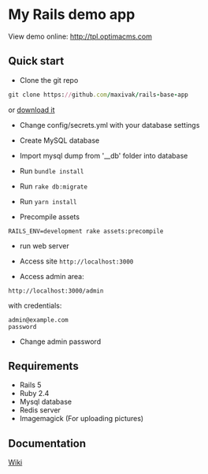 ﻿# My Rails demo app

View demo online: http://tpl.optimacms.com

## Quick start

* Clone the git repo
```ruby
git clone https://github.com/maxivak/rails-base-app
```
or [download it](https://github.com/maxivak/rails-base-app/archive/master.zip)

* Change config/secrets.yml with your database settings
* Create MySQL database
* Import mysql dump from '__db' folder into database

* Run `bundle install`
* Run `rake db:migrate`

* Run `yarn install`
* Precompile assets 
```
RAILS_ENV=development rake assets:precompile
```

* run web server

* Access site `http://localhost:3000`

* Access admin area:
```
http://localhost:3000/admin
```
with credentials:
```
admin@example.com
password
```

* Change admin password


## Requirements

* Rails 5
* Ruby 2.4
* Mysql database
* Redis server
* Imagemagick (For uploading pictures)




## Documentation
[Wiki](https://github.com/maxivak/rails-base-app/wiki)



